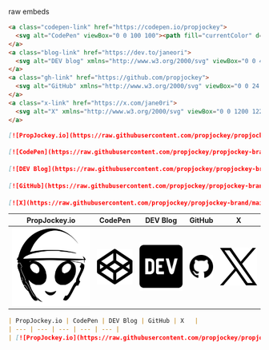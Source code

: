 raw embeds

```html
<a class="codepen-link" href="https://codepen.io/propjockey">
  <svg alt="CodePen" viewBox="0 0 100 100"><path fill="currentColor" d="M100 34.2c-.4-2.6-3.3-4-5.3-5.3-3.6-2.4-7.1-4.7-10.7-7.1-8.5-5.7-17.1-11.4-25.6-17.1-2-1.3-4-2.7-6-4-1.4-1-3.3-1-4.8 0-5.7 3.8-11.5 7.7-17.2 11.5L5.2 29C3 30.4.1 31.8 0 34.8c-.1 3.3 0 6.7 0 10v16c0 2.9-.6 6.3 2.1 8.1 6.4 4.4 12.9 8.6 19.4 12.9 8 5.3 16 10.7 24 16 2.2 1.5 4.4 3.1 7.1 1.3 2.3-1.5 4.5-3 6.8-4.5 8.9-5.9 17.8-11.9 26.7-17.8l9.9-6.6c.6-.4 1.3-.8 1.9-1.3 1.4-1 2-2.4 2-4.1V37.3c.1-1.1.2-2.1.1-3.1 0-.1 0 .2 0 0zM54.3 12.3L88 34.8 73 44.9 54.3 32.4V12.3zm-8.6 0v20L27.1 44.8 12 34.8l33.7-22.5zM8.6 42.8L19.3 50 8.6 57.2V42.8zm37.1 44.9L12 65.2l15-10.1 18.6 12.5v20.1zM50 60.2L34.8 50 50 39.8 65.2 50 50 60.2zm4.3 27.5v-20l18.6-12.5 15 10.1-33.6 22.4zm37.1-30.5L80.7 50l10.8-7.2-.1 14.4z"></path></svg>
</a>
<a class="blog-link" href="https://dev.to/janeori">
  <svg alt="DEV blog" xmlns="http://www.w3.org/2000/svg" viewBox="0 0 448 512"><path fill="currentColor" d="M120.12 208.29c-3.88-2.9-7.77-4.35-11.65-4.35H91.03v104.47h17.45c3.88 0 7.77-1.45 11.65-4.35 3.88-2.9 5.82-7.25 5.82-13.06v-69.65c-.01-5.8-1.96-10.16-5.83-13.06zM404.1 32H43.9C19.7 32 .06 51.59 0 75.8v360.4C.06 460.41 19.7 480 43.9 480h360.2c24.21 0 43.84-19.59 43.9-43.8V75.8c-.06-24.21-19.7-43.8-43.9-43.8zM154.2 291.19c0 18.81-11.61 47.31-48.36 47.25h-46.4V172.98h47.38c35.44 0 47.36 28.46 47.37 47.28l.01 70.93zm100.68-88.66H201.6v38.42h32.57v29.57H201.6v38.41h53.29v29.57h-62.18c-11.16.29-20.44-8.53-20.72-19.69V193.7c-.27-11.15 8.56-20.41 19.71-20.69h63.19l-.01 29.52zm103.64 115.29c-13.2 30.75-36.85 24.63-47.44 0l-38.53-144.8h32.57l29.71 113.72 29.57-113.72h32.58l-38.46 144.8z"/></svg>
</a>
<a class="gh-link" href="https://github.com/propjockey">
  <svg alt="GitHub" xmlns="http://www.w3.org/2000/svg" viewBox="0 0 24 24"><path fill="currentColor" d="M12 0c-6.626 0-12 5.373-12 12 0 5.302 3.438 9.8 8.207 11.387.599.111.793-.261.793-.577v-2.234c-3.338.726-4.033-1.416-4.033-1.416-.546-1.387-1.333-1.756-1.333-1.756-1.089-.745.083-.729.083-.729 1.205.084 1.839 1.237 1.839 1.237 1.07 1.834 2.807 1.304 3.492.997.107-.775.418-1.305.762-1.604-2.665-.305-5.467-1.334-5.467-5.931 0-1.311.469-2.381 1.236-3.221-.124-.303-.535-1.524.117-3.176 0 0 1.008-.322 3.301 1.23.957-.266 1.983-.399 3.003-.404 1.02.005 2.047.138 3.006.404 2.291-1.552 3.297-1.23 3.297-1.23.653 1.653.242 2.874.118 3.176.77.84 1.235 1.911 1.235 3.221 0 4.609-2.807 5.624-5.479 5.921.43.372.823 1.102.823 2.222v3.293c0 .319.192.694.801.576 4.765-1.589 8.199-6.086 8.199-11.386 0-6.627-5.373-12-12-12z"/></svg>
</a>
<a class="x-link" href="https://x.com/jane0ri">
  <svg alt="X" xmlns="http://www.w3.org/2000/svg" viewBox="0 0 1200 1227"><path d="M714.163 519.284L1160.89 0H1055.03L667.137 450.887L357.328 0H0L468.492 681.821L0 1226.37H105.866L515.491 750.218L842.672 1226.37H1200L714.137 519.284H714.163ZM569.165 687.828L521.697 619.934L144.011 79.6944H306.615L611.412 515.685L658.88 583.579L1055.08 1150.3H892.476L569.165 687.854V687.828Z" fill="currentColor"/></svg>
</a>
```

```md
[![PropJockey.io](https://raw.githubusercontent.com/propjockey/propjockey-brand/main/propjockey/unbound/propjockey-lines.svg)](https://propjockey.io)

[![CodePen](https://raw.githubusercontent.com/propjockey/propjockey-brand/main/external-social/codepen.svg)](https://codepen.io/propjockey)

[![DEV Blog](https://raw.githubusercontent.com/propjockey/propjockey-brand/main/external-social/dev.svg)](https://dev.to/janeori)

[![GitHub](https://raw.githubusercontent.com/propjockey/propjockey-brand/main/external-social/github.svg)](https://github.com/propjockey)

[![X](https://raw.githubusercontent.com/propjockey/propjockey-brand/main/external-social/x.svg)](https://x.com/jane0ri)
```

| PropJockey.io | CodePen | DEV Blog | GitHub | X   |
| --- | --- | --- | --- | --- |
| [![PropJockey.io](https://raw.githubusercontent.com/propjockey/propjockey-brand/main/propjockey/unbound/propjockey-lines.svg)](https://propjockey.io) | [![CodePen](https://raw.githubusercontent.com/propjockey/propjockey-brand/main/external-social/codepen.svg)](https://codepen.io/propjockey) | [![DEV Blog](https://raw.githubusercontent.com/propjockey/propjockey-brand/main/external-social/dev.svg)](https://dev.to/janeori) | [![GitHub](https://raw.githubusercontent.com/propjockey/propjockey-brand/main/external-social/github.svg)](https://github.com/propjockey) | [![X](https://raw.githubusercontent.com/propjockey/propjockey-brand/main/external-social/x.svg)](https://x.com/jane0ri) |


```md
| PropJockey.io | CodePen | DEV Blog | GitHub | X   |
| --- | --- | --- | --- | --- |
| [![PropJockey.io](https://raw.githubusercontent.com/propjockey/propjockey-brand/main/propjockey/unbound/propjockey-lines.svg)](https://propjockey.io) | [![CodePen](https://raw.githubusercontent.com/propjockey/propjockey-brand/main/external-social/codepen.svg)](https://codepen.io/propjockey) | [![DEV Blog](https://raw.githubusercontent.com/propjockey/propjockey-brand/main/external-social/dev.svg)](https://dev.to/janeori) | [![GitHub](https://raw.githubusercontent.com/propjockey/propjockey-brand/main/external-social/github.svg)](https://github.com/propjockey) | [![X](https://raw.githubusercontent.com/propjockey/propjockey-brand/main/external-social/x.svg)](https://x.com/jane0ri) |
```
